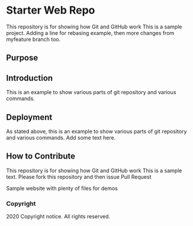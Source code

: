 # Starter Web Repo

This repository is for showing how Git and GitHub work
This is a sample project.
Adding a line for rebasing example, then more changes from myfeature branch too.
## Purpose

## Introduction
This is an example to show various parts of git repository and various commands.

## Deployment
As stated above, this is an example to show various parts of git repository and various commands.
Add some text here.

## How to Contribute
This repository is for showing how Git and GitHub work
This is a sample text.
Please fork this repository and then issue Pull Request

Sample website with plenty of files for demos

### Copyright
2020 Copyright notice. All rights reserved.
